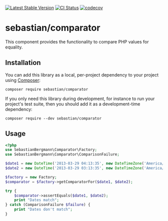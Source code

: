 [![Latest Stable Version](https://poser.pugx.org/sebastian/comparator/v)](https://packagist.org/packages/sebastian/comparator)
[![CI Status](https://github.com/sebastianbergmann/comparator/workflows/CI/badge.svg)](https://github.com/sebastianbergmann/comparator/actions)
[![codecov](https://codecov.io/gh/sebastianbergmann/comparator/branch/main/graph/badge.svg)](https://codecov.io/gh/sebastianbergmann/comparator)

# sebastian/comparator

This component provides the functionality to compare PHP values for equality.

## Installation

You can add this library as a local, per-project dependency to your project using [Composer](https://getcomposer.org/):

```
composer require sebastian/comparator
```

If you only need this library during development, for instance to run your project's test suite, then you should add it as a development-time dependency:

```
composer require --dev sebastian/comparator
```

## Usage

```php
<?php
use SebastianBergmann\Comparator\Factory;
use SebastianBergmann\Comparator\ComparisonFailure;

$date1 = new DateTime('2013-03-29 04:13:35', new DateTimeZone('America/New_York'));
$date2 = new DateTime('2013-03-29 03:13:35', new DateTimeZone('America/Chicago'));

$factory = new Factory;
$comparator = $factory->getComparatorFor($date1, $date2);

try {
    $comparator->assertEquals($date1, $date2);
    print "Dates match";
} catch (ComparisonFailure $failure) {
    print "Dates don't match";
}
```
